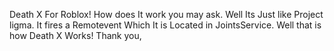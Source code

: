 Death X For Roblox! 
How does It work you may ask.
Well Its Just like Project ligma.
It fires a Remotevent Which It is Located in JointsService.
Well that is how Death X Works!
Thank you,

